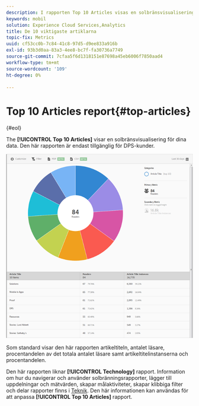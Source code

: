 ```yaml
---
description: I rapporten Top 10 Articles visas en solbränsvisualisering för dina data. Den här rapporten är endast tillgänglig för Digital Publishing Suites-kunder (DPS).
keywords: mobil
solution: Experience Cloud Services,Analytics
title: De 10 viktigaste artiklarna
topic-fix: Metrics
uuid: cf53cc0b-7c84-41c8-97d5-d9ee833a916b
exl-id: 93b3d0aa-83a3-4ee8-bc7f-fa30736a7749
source-git-commit: 7cfaa5f6d1318151e87698a45eb6006f7850aad4
workflow-type: tm+mt
source-wordcount: '109'
ht-degree: 0%

---
```


# Top 10 Articles report{#top-articles}

{#eol}

The **[!UICONTROL Top 10 Articles]** visar en solbränsvisualisering för dina data. Den här rapporten är endast tillgänglig för DPS-kunder.

![](assets/dps_top_10.png)

Som standard visar den här rapporten artikeltiteln, antalet läsare, procentandelen av det totala antalet läsare samt artikeltitelinstanserna och procentandelen.

Den här rapporten liknar **[!UICONTROL Technology]** rapport. Information om hur du navigerar och använder solbränningsrapporter, lägger till uppdelningar och mätvärden, skapar målaktiviteter, skapar klibbiga filter och delar rapporter finns i [Teknik](/help/using/usage/reports-technology.md). Den här informationen kan användas för att anpassa **[!UICONTROL Top 10 Articles]** rapport.

